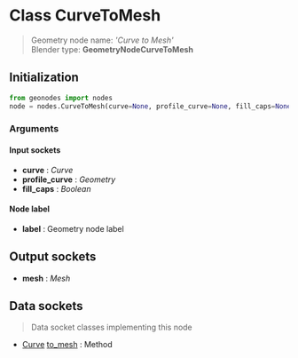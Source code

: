 
# Class CurveToMesh

> Geometry node name: _'Curve to Mesh'_<br>Blender type:  **GeometryNodeCurveToMesh**

## Initialization


```python
from geonodes import nodes
node = nodes.CurveToMesh(curve=None, profile_curve=None, fill_caps=None, label=None)
```


### Arguments


#### Input sockets



- **curve** : _Curve_
- **profile_curve** : _Geometry_
- **fill_caps** : _Boolean_



#### Node label



- **label** : Geometry node label



## Output sockets



- **mesh** : _Mesh_



## Data sockets

> Data socket classes implementing this node


- [Curve](../sockets/Curve.md) [to_mesh](../sockets/Curve.md#to_mesh) : Method


